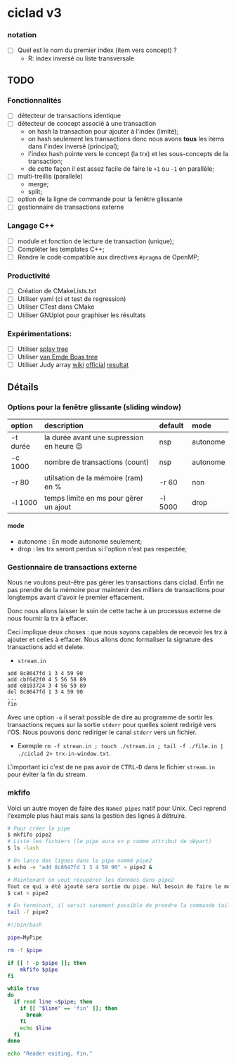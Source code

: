 # ciclad v3


### notation

- [ ] Quel est le nom du premier index (item vers concept) ?
     + R: index inversé ou liste transversale


## TODO

### Fonctionnalités
- [ ] détecteur de transactions identique
- [ ] détecteur de concept associé à une transaction
     + on hash la transaction pour ajouter à l'index (limité);
     + on hash seulement les transactions donc nous avons __tous__ les items dans l'index inversé (principal);
     + l'index hash pointe vers le concept (la trx) et les sous-concepts de la transaction;
     + de cette façon il est assez facile de faire le `+1` ou `-1` en parallèle;
- [ ] multi-treillis (parallele)
     + merge;
     + split;
- [ ] option de la ligne de commande pour la fenêtre glissante
- [ ] gestionnaire de transactions externe

### Langage C++
- [ ] module et fonction de lecture de transaction (unique);
- [ ] Compléter les templates C++;
- [ ] Rendre le code compatible aux directives `#pragma` de OpenMP;

### Productivité
- [ ] Création de CMakeLists.txt
- [ ] Utiliser yaml (ci et test de regression)
- [ ] Utiliser CTest dans CMake
- [ ] Utiliser GNUplot pour  graphiser les résultats

### Expérimentations:
 - [ ] Utiliser [splay tree](https://en.wikipedia.org/wiki/Splay_tree)
 - [ ] Utiliser [van Emde Boas tree](https://en.wikipedia.org/wiki/Van_Emde_Boas_tree)
 - [ ] Utiliser Judy array [wiki](https://en.wikipedia.org/wiki/Judy_array) [official](http://judy.sourceforge.net/) [resultat](http://www.nothings.org/computer/judy/)

## Détails

### Options pour la fenêtre glissante (sliding window)

| option | description | default | mode |
|:--------- |:-------- | :----| :------ |
| -t durée | la durée avant une supression en heure :wink: | nsp  | autonome |
| -c 1000  | nombre de transactions (count) | nsp | autonome | 
| -r 80    | utilsation de la mémoire (ram) en % |  -r 60 | non | drop |
| -l 1000  | temps limite en ms pour gèrer un ajout | -l 5000 | drop |

#### mode
  + autonome : En mode autonome seulement;
  + drop : les trx seront perdus si l'option n'est pas respectée;

### Gestionnaire de transactions externe

Nous ne voulons peut-être pas gérer les transactions dans ciclad. Enfin ne pas prendre de la mémoire pour maintenir des
milliers de transactions pour longtemps avant d'avoir le premier effacement.

Donc nous allons laisser le soin de cette tache à un processus externe de nous fournir la trx à effacer.

Ceci implique deux choses : que nous soyons capables de recevoir les trx à ajouter et celles à effacer. Nous allons donc 
formaliser la signature des transactions add et delete.

+ `stream.in`
```
add 8c8647fd 1 3 4 59 90
add cbf6d2f0 4 5 56 58 89
add e8103724 3 4 56 59 89
del 8c8647fd 1 3 4 59 90
...
fin
```

Avec une option `-e` il serait possible de dire au programme de sortir les transactions reçues sur la sortie `stderr` pour
quelles soient redirigé vers l'OS.  Nous pouvons donc rediriger le canal `stderr` vers un fichier.
 + Exemple `rm -f strean.in ; touch ./stream.in ; tail -f ./file.in | ./ciclad 2> trx-in-window.txt`.

L'important ici c'est de ne pas avoir de <kbd>CTRL</kbd>-<kbd>D</kbd> dans le fichier `stream.in` pour éviter la fin du stream.

### mkfifo

Voici un autre moyen de faire des `Named pipes` natif pour Unix.  Ceci reprend l'exemple plus haut mais
sans la gestion des lignes à détruire.  

```bash
# Pour créer le pipe
$ mkfifo pipe2
# Liste les fichiers (le pipe aura un p comme attribut de départ)
$ ls -lash
```

```bash
# On lance des lignes dans le pipe nommé pipe2
$ echo -e "add 8c8647fd 1 3 4 59 90" > pipe2 &
```

```bash
# Maintenant on veut récupérer les données dans pipe2
Tout ce qui a été ajouté sera sortie du pipe. Nul besoin de faire le ménage.
$ cat < pipe2

# En terminant, il serait surement possible de prendre la commande tail -f afin de recevoir les données
tail -f pipe2
```

```bash
#!/bin/bash

pipe=MyPipe

rm -f $pipe

if [[ ! -p $pipe ]]; then
    mkfifo $pipe
fi

while true
do
  if read line <$pipe; then
    if [[ "$line" == 'fin' ]]; then
      break
    fi
    echo $line
  fi
done

echo "Reader exiting, fin."
```

